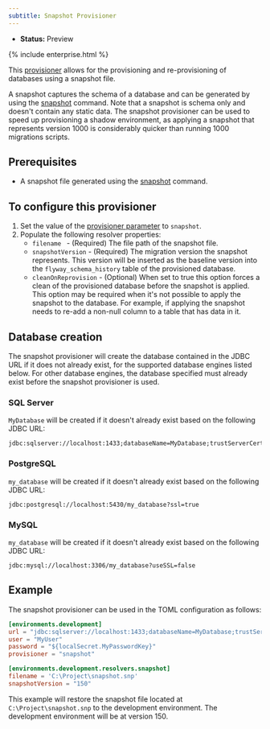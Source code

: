 ```yaml
---
subtitle: Snapshot Provisioner
---
```


- **Status:** Preview

{% include enterprise.html %}

This [provisioner](https://documentation.red-gate.com/flyway/flyway-concepts/environments/provisioning) allows for the provisioning and re-provisioning of databases using a snapshot file.

A snapshot captures the schema of a database and can be generated by using the [snapshot](Commands/Snapshot) command. Note that a snapshot is schema only and doesn't contain any static data.
The snapshot provisioner can be used to speed up provisioning a shadow environment, as applying a snapshot that represents version 1000 is considerably quicker than running 1000 migrations scripts.

## Prerequisites
* A snapshot file generated using the [snapshot](Commands/Snapshot) command.

## To configure this provisioner
1. Set the value of the [provisioner parameter](<Configuration/Environments Namespace/Environment Provisioner Setting>) to `snapshot`.
2. Populate the following resolver properties:
    - `filename ` - (Required) The file path of the snapshot file.
    - `snapshotVersion` - (Required) The migration version the snapshot represents. This version will be inserted as the baseline version into the `flyway_schema_history` table of the provisioned database.
    - `cleanOnReprovision` - (Optional) When set to true this option forces a clean of the provisioned database before the snapshot is applied. This option may be required when it's not possible to apply the snapshot to the database. For example, if applying the snapshot needs to re-add a non-null column to a table that has data in it.

## Database creation
The snapshot provisioner will create the database contained in the JDBC URL if it does not already exist, for the supported database engines listed below.
For other database engines, the database specified must already exist before the snapshot provisioner is used.

### SQL Server
`MyDatabase` will be created if it doesn't already exist based on the following JDBC URL:
```
jdbc:sqlserver://localhost:1433;databaseName=MyDatabase;trustServerCertificate=true
```

### PostgreSQL
`my_database` will be created if it doesn't already exist based on the following JDBC URL:
```
jdbc:postgresql://localhost:5430/my_database?ssl=true
```

### MySQL
`my_database` will be created if it doesn't already exist based on the following JDBC URL:
```
jdbc:mysql://localhost:3306/my_database?useSSL=false
```

## Example
The snapshot provisioner can be used in the TOML configuration as follows:
```toml
[environments.development]
url = "jdbc:sqlserver://localhost:1433;databaseName=MyDatabase;trustServerCertificate=true"
user = "MyUser"
password = "${localSecret.MyPasswordKey}"
provisioner = "snapshot"

[environments.development.resolvers.snapshot]
filename = 'C:\Project\snapshot.snp'
snapshotVersion = "150"
```

This example will restore the snapshot file located at `C:\Project\snapshot.snp` to the development environment. The development environment will be at version 150.
